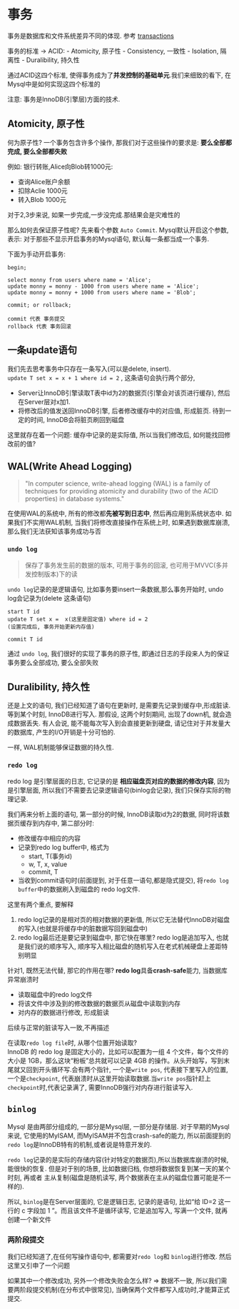 # 事务
事务是数据库和文件系统差异不同的体现. 参考 [transactions](http://www.mathcs.emory.edu/~cheung/Courses/377/Syllabus/10-Transactions)

事务的标准 -> ACID:
    - Atomicity, 原子性
    - Consistency, 一致性
    - Isolation, 隔离性
    - Duralibility, 持久性

通过ACID这四个标准, 使得事务成为了**并发控制的基础单元**.我们来细致的看下, 在Mysql中是如何实现这四个标准的

注意: 事务是InnoDB(引擎层)方面的技术.

## Atomicity, 原子性
何为原子性? 一个事务包含许多个操作, 那我们对于这些操作的要求是: **要么全部都完成, 要么全部都失败**

例如: 银行转账,Alice向Blob转1000元:
- 查询Alice账户余额
- 扣除Aclie 1000元
- 转入Blob 1000元

对于2,3步来说, 如果一步完成,一步没完成.那结果会是灾难性的

那么如何去保证原子性呢?
先来看个参数 `Auto Commit`.  Mysql默认开启这个参数, 表示: 对于那些不显示开启事务的Mysql语句, 默认每一条都当成一个事务.

下面为手动开启事务:
```mysql
begin;

select monny from users where name = 'Alice';
update monny = monny - 1000 from users where name = 'Alice';
update monny = monny + 1000 from users where name = 'Blob';

commit; or rollback;

commit 代表 事务提交
rollback 代表 事务回滚
```

## 一条update语句
我们先去思考事务中只存在一条写入(可以是delete, insert).  
`update T set x = x + 1 where id = 2` , 这条语句会执行两个部分, 
- Server让InnoDB引擎读取T表中id为2的数据页(引擎会对该页进行缓存), 然后在Server层对x加1.
- 将修改后的值发送回InnoDB引擎, 后者修改缓存中的对应值, 形成脏页. 待到一定的时间, InnoDB会将脏页刷回到磁盘

这里就存在着一个问题: 缓存中记录的是实际值, 所以当我们修改后, 如何能找回修改前的值?

## WAL(Write Ahead Logging)
> "In computer science, write-ahead logging (WAL) is a family of techniques for providing atomicity and durability (two of the ACID properties) in database systems."

在使用WAL的系统中, 所有的修改都**先被写到日志中**, 然后再应用到系统状态中. 如果我们不实用WAL机制, 当我们将修改直接操作在系统上时, 如果遇到数据库崩溃, 那么我们无法获知该事务成功与否

### `undo log`
> 保存了事务发生前的数据的版本, 可用于事务的回滚, 也可用于MVVC(多并发控制版本)下的读

`undo log`记录的是逻辑语句, 比如事务要insert一条数据,那么事务开始时, undo log会记录为(delete 这条语句)

```
start T id
update T set x =  x(这里是固定值) where id = 2
(设置完成后, 事务开始更新内存值)

commit T id
```

通过 `undo log`, 我们很好的实现了事务的原子性, 即通过日志的手段来人为的保证事务要么全部成功, 要么全部失败

## Duralibility, 持久性
还是上文的语句, 我们已经知道了语句在更新时, 是需要先记录到缓存中,形成脏读. 等到某个时刻, InnoDB进行写入. 那假设, 这两个时刻期间, 出现了down机, 就会造成数据丢失. 有人会说, 能不能每次写入到会直接更新到硬盘, 请记住对于并发量大的数据库, 产生的I/O开销是十分可怕的.

一样, WAL机制能够保证数据的持久性.

### `redo log`
redo log 是引擎层面的日志, 它记录的是 **相应磁盘页对应的数据的修改内容**, 因为是引擎层面, 所以我们不需要去记录逻辑语句(binlog会记录), 我们只保存实际的物理记录.

我们再来分析上面的语句, 第一部分的时候, InnoDB读取id为2的数据, 同时将该数据页缓存到内存中, 第二部分时:
- 修改缓存中相应的内容
- 记录到redo log buffer中, 格式为
    -  start, T(事务id)
    -  w, T, x, value
    -  commit, T
- 当收到commit语句时(前面提到, 对于任意一语句,都是隐式提交), 将`redo log buffer`中的数据刷入到磁盘的 redo log文件.

这里有两个重点, 要解释
1. redo log记录的是相对页的相对数据的更新值, 所以它无法替代InnoDB对磁盘的写入(也就是将缓存中的脏数据写回到磁盘中)
2. redo log最后还是要记录到磁盘中, 那它快在哪里? redo log是追加写入, 也就是我们说的顺序写入, 顺序写入相比磁盘的随机写入在老式机械硬盘上差距特别明显

针对1, 既然无法代替, 那它的作用在哪? **redo log**具备**crash-safe**能力, 当数据库异常崩溃时
- 读取磁盘中的redo log文件
- 将该文件中涉及到的修改数据的数据页从磁盘中读取到内存
- 对内存的数据进行修改, 形成脏读

后续与正常的脏读写入一致,不再描述

在读取`redo log file`时, 从哪个位置开始读取?  
InnoDB 的 redo log 是固定大小的，比如可以配置为一组 4 个文件，每个文件的大小是 1GB，那么这块“粉板”总共就可以记录 4GB 的操作。从头开始写，写到末尾就又回到开头循环写.会有两个指针, 一个是`write pos`, 代表接下里写入的位置, 一个是`checkpoint`, 代表崩溃时从这里开始读取数据.当`write pos`指针赶上`checkpoint`时,代表记录满了, 需要InnoDB强行对内存进行脏读写入.

## `binlog`
Mysql 是由两部分组成的, 一部分是Mysql层, 一部分是存储层. 对于早期的Mysql来说, 它使用的MyISAM, 而MyISAM并不包含crash-safe的能力, 所以前面提到的`redo log`是InnoDB特有的机制,或者说是特意开发的.

`redo log`记录的是实际的存储内容(针对特定的数据页),所以当数据库崩溃的时候,能很快的恢复. 但是对于别的场景, 比如数据归档, 你想将数据恢复到某一天的某个时刻, 再或者 主从复制(磁盘是随机读写, 两个数据表在主从的磁盘位置可能是不一样的).

所以, `binlog`是在Server层面的, 它是逻辑日志, 记录的是语句, 比如“给 ID=2 这一行的 c 字段加 1 ”。而且该文件不是循环读写, 它是追加写入, 写满一个文件, 就再创建一个新文件

### 两阶段提交
我们已经知道了,在任何写操作语句中, 都需要对`redo log`和 `binlog`进行修改. 然后这里又引申了一个问题

如果其中一个修改成功, 另外一个修改失败会怎么样? => 数据不一致, 所以我们需要两阶段提交机制(在分布式中很常见), 当确保两个文件都写入成功时,才能算正式提交.

